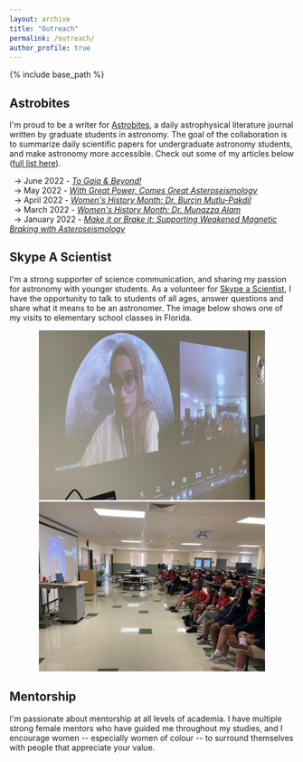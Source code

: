```yaml
---
layout: archive
title: "Outreach"
permalink: /outreach/
author_profile: true
---
```


{% include base_path %}

## Astrobites
I'm proud to be a writer for [Astrobites](https://astrobites.org/), a daily astrophysical literature journal written by graduate students in astronomy. The goal of the collaboration is to summarize daily scientific papers for undergraduate astronomy students, and make astronomy more accessible. Check out some of my articles below ([full list here](https://astrobites.org/author/msayeed/)).

&nbsp; &rarr; June 2022 - _[To Gaia & Beyond!](https://astrobites.org/2022/06/09/to-gaia-and-beyond/)_<br>
&nbsp; &rarr; May 2022 - _[With Great Power, Comes Great Asteroseismology](https://astrobites.org/2022/05/18/with-great-power-comes-great-asteroseismology/)_<br>
&nbsp; &rarr; April 2022 - _[Women's History Month: Dr. Burçin Mutlu-Pakdil](https://astrobites.org/2022/04/10/template-post-10/)_<br>
&nbsp; &rarr; March 2022 - _[Women's History Month: Dr. Munazza Alam](https://astrobites.org/2022/03/24/munazza-alam/)_<br>
&nbsp; &rarr; January 2022 - _[Make it or Brake it: Supporting Weakened Magnetic Braking with Asteroseismology](https://astrobites.org/2022/01/28/weakened-magnetic-braking/)_

## Skype A Scientist
I'm a strong supporter of science communication, and sharing my passion for astronomy with younger students. As a volunteer for [Skype a Scientist](https://www.skypeascientist.com/), I have the opportunity to talk to students of all ages, answer questions and share what it means to be an astronomer. The image below shows one of my visits to elementary school classes in Florida.

<p float="left" align="center">
  <img src="../images/skype1.jpeg" width="400" />
  <img src="../images/skype2.jpeg" width="400" /> 
</p>

## Mentorship
I'm passionate about mentorship at all levels of academia. I have multiple strong female mentors who have guided me throughout my studies, and I encourage women -- especially women of colour -- to surround themselves with people that appreciate your value.









